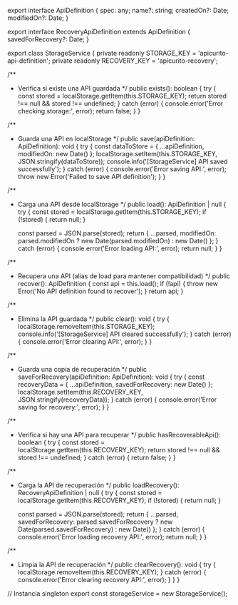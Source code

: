 export interface ApiDefinition {
  spec: any;
  name?: string;
  createdOn?: Date;
  modifiedOn?: Date;
}

export interface RecoveryApiDefinition extends ApiDefinition {
  savedForRecovery?: Date;
}

export class StorageService {
  private readonly STORAGE_KEY = 'apicurito-api-definition';
  private readonly RECOVERY_KEY = 'apicurito-recovery';

  /**
   * Verifica si existe una API guardada
   */
  public exists(): boolean {
    try {
      const stored = localStorage.getItem(this.STORAGE_KEY);
      return stored !== null && stored !== undefined;
    } catch (error) {
      console.error('Error checking storage:', error);
      return false;
    }
  }

  /**
   * Guarda una API en localStorage
   */
  public save(apiDefinition: ApiDefinition): void {
    try {
      const dataToStore = {
        ...apiDefinition,
        modifiedOn: new Date()
      };
      localStorage.setItem(this.STORAGE_KEY, JSON.stringify(dataToStore));
      console.info('[StorageService] API saved successfully');
    } catch (error) {
      console.error('Error saving API:', error);
      throw new Error('Failed to save API definition');
    }
  }

  /**
   * Carga una API desde localStorage
   */
  public load(): ApiDefinition | null {
    try {
      const stored = localStorage.getItem(this.STORAGE_KEY);
      if (!stored) {
        return null;
      }
      
      const parsed = JSON.parse(stored);
      return {
        ...parsed,
        modifiedOn: parsed.modifiedOn ? new Date(parsed.modifiedOn) : new Date()
      };
    } catch (error) {
      console.error('Error loading API:', error);
      return null;
    }
  }

  /**
   * Recupera una API (alias de load para mantener compatibilidad)
   */
  public recover(): ApiDefinition {
    const api = this.load();
    if (!api) {
      throw new Error('No API definition found to recover');
    }
    return api;
  }

  /**
   * Elimina la API guardada
   */
  public clear(): void {
    try {
      localStorage.removeItem(this.STORAGE_KEY);
      console.info('[StorageService] API cleared successfully');
    } catch (error) {
      console.error('Error clearing API:', error);
    }
  }

  /**
   * Guarda una copia de recuperación
   */
  public saveForRecovery(apiDefinition: ApiDefinition): void {
    try {
      const recoveryData = {
        ...apiDefinition,
        savedForRecovery: new Date()
      };
      localStorage.setItem(this.RECOVERY_KEY, JSON.stringify(recoveryData));
    } catch (error) {
      console.error('Error saving for recovery:', error);
    }
  }

  /**
   * Verifica si hay una API para recuperar
   */
  public hasRecoverableApi(): boolean {
    try {
      const stored = localStorage.getItem(this.RECOVERY_KEY);
      return stored !== null && stored !== undefined;
    } catch (error) {
      return false;
    }
  }

  /**
   * Carga la API de recuperación
   */
  public loadRecovery(): RecoveryApiDefinition | null {
    try {
      const stored = localStorage.getItem(this.RECOVERY_KEY);
      if (!stored) {
        return null;
      }
      
      const parsed = JSON.parse(stored);
      return {
        ...parsed,
        savedForRecovery: parsed.savedForRecovery ? new Date(parsed.savedForRecovery) : new Date()
      };
    } catch (error) {
      console.error('Error loading recovery API:', error);
      return null;
    }
  }

  /**
   * Limpia la API de recuperación
   */
  public clearRecovery(): void {
    try {
      localStorage.removeItem(this.RECOVERY_KEY);
    } catch (error) {
      console.error('Error clearing recovery API:', error);
    }
  }
}

// Instancia singleton
export const storageService = new StorageService(); 
